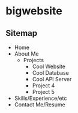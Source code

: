 # bigwebsite

## Sitemap

- Home
- About Me
  - Projects
    - Cool Website
    - Cool Database
    - Cool API Server
    - Project 4
    - Project 5 
 - Skills/Experience/etc
 - Contact Me/Resume
